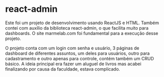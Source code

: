 # react-admin
Este foi um projeto de desenvolvimento usando ReactJS e HTML. 
Também contei com auxílio da biblioteca react-admin, o que facilita muito para dashboards. 
O site marmelab.com foi fundamental para a execução desse projeto.

O projeto conta com um login com senha e usuário, 3 páginas de dashboard de diferentes assuntos, um deles para usuários, outro para cadastramento e outro apenas para controle, contém também um CRUD básico.
A ideia principal era fazer um aluguel de livros mas acabei finalizando por causa da faculdade, estava complicado.


